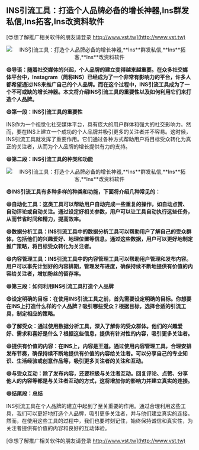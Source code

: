 ## **INS引流工具：打造个人品牌必备的增长神器,**Ins**群发私信,**Ins**拓客,**Ins**改资料软件**

[😍想了解推广相关软件的朋友请登录 http://www.vst.tw](http://www.vst.tw)

 <center><img src="https://vst.tw/MP4/tuiguang/png/8.png" alt="INS引流工具：打造个人品牌必备的增长神器,**Ins**群发私信,**Ins**拓客,**Ins**改资料软件"></center>

**😄导语：随着社交媒体的兴起，个人品牌的建立变得越来越重要。在众多社交媒体平台中，**Ins**tagram（简称INS）已经成为了一个非常有影响力的平台，许多人都希望通过INS来推广自己的个人品牌。而在这个过程中，INS引流工具成为了一个不可或缺的增长神器。本文将介绍INS引流工具的重要性以及如何利用它们来打造个人品牌。**

**😄第一段：INS引流工具的重要性**

INS作为一个视觉化社交媒体平台，具有庞大的用户群体和强大的社交影响力。然而，要在INS上建立一个成功的个人品牌并吸引更多的关注者并不容易。这时候，INS引流工具就发挥了重要作用。它们通过各种方式帮助用户将目标受众转化为真正的关注者，从而为个人品牌的增长提供有力的支持。

**😄第二段：INS引流工具的种类和功能**

 <center><img src="https://vst.tw/MP4/tuiguang/png/5.png" alt="INS引流工具：打造个人品牌必备的增长神器,**Ins**群发私信,**Ins**拓客,**Ins**改资料软件"></center>

**😄INS引流工具有多种多样的种类和功能，下面将介绍几种常见的：**

**😄自动化工具：这类工具可以帮助用户自动完成一些重复的操作，如自动点赞、自动评论或自动关注。通过设定好相关参数，用户可以让工具自动执行这些任务，从而节省时间和精力，提高效率。**

**😄数据分析工具：INS引流工具中的数据分析工具可以帮助用户了解自己的受众群体，包括他们的兴趣爱好、地理位置等信息。通过这些数据，用户可以更好地制定推广策略，将目标受众转化为关注者。**

**😄内容管理工具：INS引流工具中的内容管理工具可以帮助用户管理和发布内容。用户可以事先计划好的内容排期，管理发布进度，确保持续不断地提供有价值的内容给关注者，增加粉丝的留存率。**

**😄第三段：如何利用INS引流工具打造个人品牌**

**😄设定明确的目标：在使用INS引流工具之前，首先需要设定明确的目标。你想要在INS上打造什么样的个人品牌？吸引哪些受众？根据目标，选择合适的引流工具，制定相应的策略。**

**😄了解受众：通过使用数据分析工具，深入了解你的受众群体。他们的兴趣爱好、需求和喜好是什么？根据这些信息，提供有针对性的内容，吸引更多关注者。**

**😄提供有价值的内容：在INS上，内容是王道。通过使用内容管理工具，合理安排发布节奏，确保持续不断地提供有价值的内容给关注者。可以分享自己的专业知识、生活经验或创意作品等，吸引更多关注者的关注和互动。**

**😄与受众互动：除了发布内容，还要积极与关注者互动。回复评论、点赞、分享他人的内容等都是与关注者互动的方式，这将增加你的影响力并建立真实的连接。**

**😄结尾段：总结**

INS引流工具在个人品牌的建立中起到了至关重要的作用。通过合理利用这些工具，我们可以更好地打造个人品牌，吸引更多关注者，并与他们建立真实的连接。然而，在使用这些工具的过程中，我们也要时刻记住，始终保持诚信和真实性，为关注者提供有价值的内容和良好的互动体验。

[😍想了解推广相关软件的朋友请登录 http://www.vst.tw](http://www.vst.tw)




